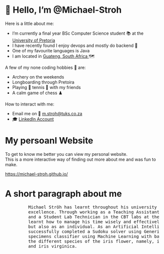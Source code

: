 # 👋 Hello, I’m @Michael-Stroh

Here is a little about me:
- I’m currently a final year BSc Computer Science student :books: at the <a href="https://www.up.ac.za/"> University of Pretoria </a>
- I have recently found I enjoy devops and mostly do backend :ghost:
- One of my favourite languages is Java
- I am located in <a href="https://en.wikipedia.org/wiki/Gauteng"> Guateng, South Africa </a> :world_map:

A few of my none coding hobbies :bowling: are:
- Archery on the weekends
- Longboarding through Pretoira
- Playing :tennis: tennis :tennis: with my friends
- A calm game of chess :chess_pawn:

How to interact with me:
- Email me on :email: m.stroh@tuks.co.za
- :mortar_board: <a href="https://www.linkedin.com/in/stroh-michael"> LinkedIn Account </a>

# My persoanl Website
To get to know me better you can view my personal website. <br>
This is a more interactive way of finding out more about me and was fun to make.

https://michael-stroh.github.io/


# A short paragraph about me
<pre>
         Michael Ströh has learnt throughout his university career that perseverance leads to
         excellence. Through working as a Teaching Assistant for COS 212 (Data Structures)
         and a Student Lab Technician in the CBT labs at the University Of Pretoria he has
         learnt how to manage his time wisely and effectively communicate not only as a team
         but also as an individual. As an Artificial Intelligence project Michael Ströh 
         successfully completed a Sudoku solver using Generic Algorithms and a flower 
         specimens classifier using Machine Learning with back propagation to identify 
         the different species of the iris flower, namely, iris setosa, iris versicolour 
         and iris virginica.
</pre>

<!---
Michael-Stroh/Michael-Stroh is a ✨ special ✨ repository because its `README.md` (this file) appears on your GitHub profile.
You can click the Preview link to take a look at your changes.
--->
